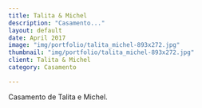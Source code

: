 ```yaml
---
title: Talita & Michel
description: "Casamento..."
layout: default
date: April 2017
image: "img/portfolio/talita_michel-893x272.jpg"
thumbnail: "img/portfolio/talita_michel-893x272.jpg"
client: Talita & Michel
category: Casamento

---
```



Casamento de Talita e Michel.

